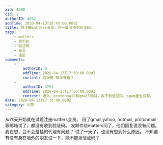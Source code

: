 ```yaml
---
aid: 4290
cid: 1
authorID: 4032
addTime: 2020-04-13T16:45:00.000Z
title: 想注册matters会员，但一直收不到验证码。
tags:
    - matters
    - 收不到
    - 验证码
    - 会员
    - 注册
comments:
    -
        authorID: 3
        addTime: 2020-04-13T17:30:00.000Z
        content: 垃圾箱 有没有看？
    -
        authorID: 3793
        addTime: 2020-04-13T17:30:00.000Z
        content: 墙外，protonmail和gmail测试，收不到验证码，spam里也没有。
date: 2020-04-13T17:30:00.000Z
category: 问答
---
```


从昨天开始就在试着注册matters会员。 用了gmail,yahoo, hotmail, protonmail等邮箱试了，都没有收到验证码。 发邮件给matters问了，他们回复说没有问题。 我在想，会不会是挂的代理有问题？ 试了一天了，也没有想到什么原因。 不知道有没有身在墙外的朋友试一下，能不能发验证码？
